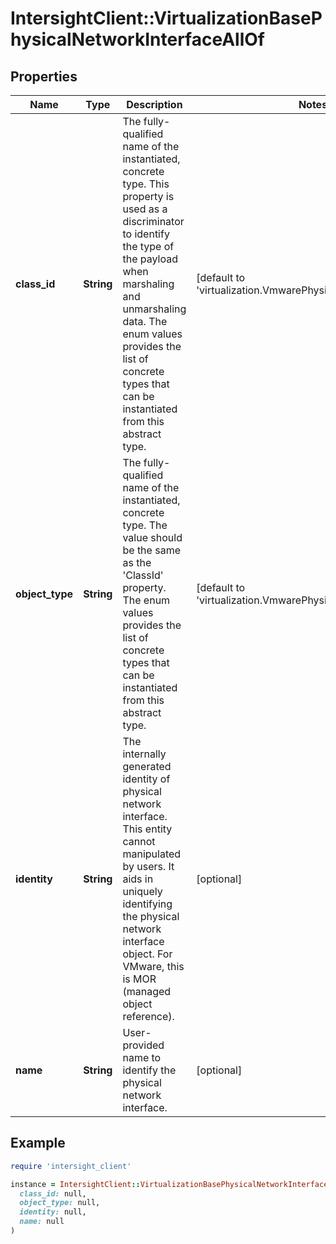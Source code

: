 # IntersightClient::VirtualizationBasePhysicalNetworkInterfaceAllOf

## Properties

| Name | Type | Description | Notes |
| ---- | ---- | ----------- | ----- |
| **class_id** | **String** | The fully-qualified name of the instantiated, concrete type. This property is used as a discriminator to identify the type of the payload when marshaling and unmarshaling data. The enum values provides the list of concrete types that can be instantiated from this abstract type. | [default to &#39;virtualization.VmwarePhysicalNetworkInterface&#39;] |
| **object_type** | **String** | The fully-qualified name of the instantiated, concrete type. The value should be the same as the &#39;ClassId&#39; property. The enum values provides the list of concrete types that can be instantiated from this abstract type. | [default to &#39;virtualization.VmwarePhysicalNetworkInterface&#39;] |
| **identity** | **String** | The internally generated identity of physical network interface. This entity cannot manipulated by users. It aids in uniquely identifying the physical network interface object. For VMware, this is MOR (managed object reference). | [optional] |
| **name** | **String** | User-provided name to identify the physical network interface. | [optional] |

## Example

```ruby
require 'intersight_client'

instance = IntersightClient::VirtualizationBasePhysicalNetworkInterfaceAllOf.new(
  class_id: null,
  object_type: null,
  identity: null,
  name: null
)
```

